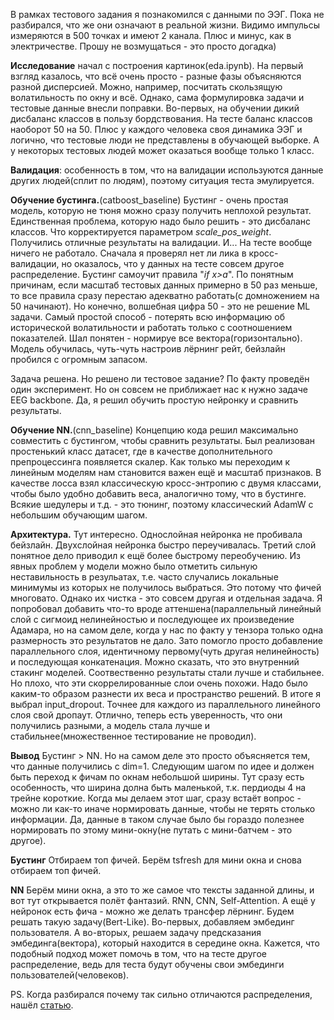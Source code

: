 В рамках тестового задания я познакомился с данными по ЭЭГ. Пока не разбирался, что же они означают в реальной жизни. Видимо импульсы измеряются в 500 точках и имеют 2 канала. Плюс и минус, как в электричестве. Прошу не возмущаться - это просто догадка)

**Исследование** начал с построения картинок(eda.ipynb). На первый взгляд казалось, что всё очень просто - разные фазы объясняются разной дисперсией.
Можно, например, посчитать скользящую волатильность по окну и всё. Однако, сама формулировка задачи и тестовые данные внесли поправки. Во-первых, на обучении дикий дисбаланс классов в пользу бордствования. На тесте баланс классов наоборот 50 на 50. Плюс у каждого человека своя динамика ЭЭГ и логично, что тестовые люди не представлены в обучающей выборке. А у некоторых тестовых людей может оказаться вообще только 1 класс.

**Валидация**: особенность в том, что на валидации используются данные других людей(сплит по людям), поэтому ситуация теста эмулируется.

**Обучение бустинга.**(catboost_baseline) Бустинг - очень простая модель, которую не тюня можно сразу получить неплохой результат. Единственная проблема, которую надо было решить - это дисбаланс классов. Что корректируется параметром *scale_pos_weight*. Получились отличные результаты на валидации. И... На тесте вообще ничего не работало. Сначала я проверял нет ли лика в кросс-валидации, но оказалось, что у данных на тесте совсем другое распределение. Бустинг самоучит правила "*if x>a*". По понятным причинам, если масштаб тестовых данных примерно в 50 раз меньше, то все правила сразу перестаю адекватно работать(с домножением на 50 начинают). Но конечно, волшебная цифра 50 - это не решение ML задачи. Самый простой способ - потерять всю информацию об исторической волатильности и работать только с соотношением показателей. Шал понятен - нормируе все вектора(горизонтально). Модель обучилась, чуть-чуть настроив лёрнинг рейт, бейзлайн пробился с огромным запасом.

Задача решена. Но решено ли тестовое задание? По факту проведён один эксперимент. Но он совсем не приближает нас к нужно задаче EEG backbone. Да, я решил обучить простую нейронку и сравнить результаты.

**Обучение NN.**(cnn_baseline) Концепцию кода решил максимально совместить с бустингом, чтобы сравнить результаты. Был реализован простенький класс датасет, где в качестве дополнительного препроцессинга появляется скалер. Как только мы переходим к линейным моделям нам становится важен ещё и масштаб признаков. В качестве лосса взял классическую кросс-энтропию с двумя классами, чтобы было удобно добавить веса, аналогично тому, что в бустинге. Всякие шедулеры и т.д. - это тюнинг, поэтому классический AdamW с небольшим обучающим шагом.

**Архитектура.** Тут интересно. Однослойная нейронка не пробивала бейзлайн. Двухслойная нейронка быстро переучивалась. Третий слой понятное дело приводил к ещё более быстрому переобучению. Из явных проблем у модели можно было отметить сильную неставильность в резульатах, т.е. часто случались локальные минимумы из которых не получилось выбраться. Это потому что фичей многовато. Однако их чистка - это совсем другая и отдельная задача. Я попробовал добавить что-то вроде аттеншена(параллельный линейный слой с сигмоид нелинейностью и последующее их произведение Адамара, но на самом деле, когда у нас по факту у тензора только одна размерность это результатов не дало. Зато помогло просто добавление параллельного слоя, идентичному первому(чуть другая нелинейность) и последующая конкатенация. Можно сказать, что это внутренний стакинг моделей. Соотвественно результаты стали лучше и стабильнее. Но плохо, что эти скоррелированные слои очень похожи. Надо было каким-то образом разнести их веса и пространство решений. В итоге я выбрал input_dropout. Точнее для каждого из параллельного линейного слоя свой дропаут. Отлично, теперь есть уверенность, что они получились разными, а модель стала лучше и стабильнее(множественное тестирование не проводил).

**Вывод** Бустинг > NN. Но на самом деле это просто объясняется тем, что данные получились с dim=1. Следующим шагом по идее и должен быть переход к фичам по окнам небольшой ширины. Тут сразу есть особенность, что ширина долна быть маленькой, т.к. пердиоды 4 на трейне короткие. Когда мы делаем этот шаг, сразу встаёт вопрос - можно ли как-то иначе нормировать данные, чтобы не терять столько информации. Да, данные в таком случае было бы гораздо полезнее нормировать по этому мини-окну(не путать с мини-батчем - это другое).

**Бустинг** Отбираем топ фичей. Берём tsfresh для мини окна и снова отбираем топ фичей.

**NN** Берём мини окна, а это то же самое что тексты заданной длины, и вот тут открывается полёт фантазий. RNN, CNN, Self-Attention. А ещё у нейронок есть фича - можно же делать трансфер лёрнинг. Будем решать такую задачу(Bert-Like). Во-первых, добавляем эмбединг пользователя. А во-вторых, решаем задачу предсказания эмбединга(вектора), который находится в середине окна. Кажется, что подобный подход может помочь в том, что на тесте другое распределение, ведь для теста будут обучены свои эмбединги пользователей(человеков).

PS. Когда разбирался почему так сильно отличаются распределения, нашёл [статью](https://arxiv.org/pdf/1904.10255.pdf).
